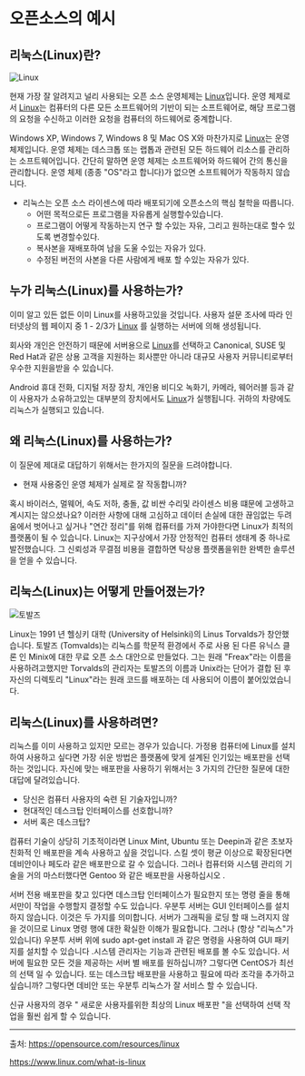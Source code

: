 오픈소스의 예시
========


## 리눅스(Linux)란?
![Linux](http://cfile8.uf.tistory.com/image/25040341580497B733A368)

현재 가장 잘 알려지고 널리 사용되는 오픈 소스 운영체제는
[Linux](https://www.linux.org/)입니다. 운영 체제로서 [Linux](https://www.linux.org/)는 컴퓨터의 다른 모든 소프트웨어의 기반이 되는 소프트웨어로, 해당 프로그램의 요청을 수신하고 이러한 요청을 컴퓨터의 하드웨어로 중계합니다.

Windows XP, Windows 7, Windows 8 및 Mac OS X와 ​​마찬가지로 [Linux](https://www.linux.org/)는 운영 체제입니다. 운영 체제는 데스크톱 또는 랩톱과 관련된 모든 하드웨어 리소스를 관리하는 소프트웨어입니다. 간단히 말하면 운영 체제는 소프트웨어와 하드웨어 간의 통신을 관리합니다. 운영 체제 (종종 "OS"라고 합니다)가 없으면 소프트웨어가 작동하지 않습니다.

 * 리눅스는 오픈 소스 라이센스에 따라 배포되기에 오픈소스의 핵심 철학을 따릅니다.
   - 어떤 목적으로든 프로그램을 자유롭게 실행할수있습니다.
   - 프로그램이 어떻게 작동하는지 연구 할 수있는 자유, 그리고 원하는대로 할수 있도록 변경할수있다.
   - 복사본을 재배포하여 남을 도울 수있는 자유가 있다.
   - 수정된 버전의 사본을 다른 사람에게 배포 할 수있는 자유가 있다.

## 누가 리눅스(Linux)를 사용하는가?

이미 알고 있든 없든 이미 Linux를 사용하고있을 것입니다. 사용자 설문 조사에 따라 인터넷상의 웹 페이지 중 1 - 2/3가 [Linux](https://www.linux.org/) 를 실행하는 서버에 의해 생성됩니다.

회사와 개인은 안전하기 때문에 서버용으로 [Linux](https://www.linux.org/)를 선택하고 Canonical, SUSE 및 Red Hat과 같은 상용 고객을 지원하는 회사뿐만 아니라 대규모 사용자 커뮤니티로부터 우수한 지원을받을 수 있습니다.

Android 휴대 전화, 디지털 저장 장치, 개인용 비디오 녹화기, 카메라, 웨어러블 등과 같이 사용자가 소유하고있는 대부분의 장치에서도 [Linux](https://www.linux.org/)가 실행됩니다. 귀하의 차량에도 리눅스가 실행되고 있습니다.

## 왜 리눅스(Linux)를 사용하는가?

이 질문에 제대로 대답하기 위해서는 한가지의 질문을 드려야합니다.
 * 현재 사용중인 운영 체제가 실제로 잘 작동합니까?

혹시 바이러스, 멀웨어, 속도 저하, 충돌, 값 비싼 수리및 라이센스 비용 떄문에 고생하고 계시지는 않으셨나요? 이러한 사항에 대해 고심하고 데이터 손실에 대한 끊임없는 두려움에서 벗어나고 싶거나 "연간 정리"를 위해 컴퓨터를 가져 가야한다면 Linux가 최적의 플랫폼이 될 수 있습니다. Linux는 지구상에서 가장 안정적인 컴퓨터 생태계 중 하나로 발전했습니다. 그 신뢰성과 무결점 비용을 결합하면 탁상용 플랫폼을위한 완벽한 솔루션을 얻을 수 있습니다.

## 리눅스(Linux)는 어떻게 만들어졌는가?

![토발즈](http://cfile3.uf.tistory.com/image/2158293455F670971705DD)

Linux는 1991 년 헬싱키 대학 (University of Helsinki)의 Linus Torvalds가 창안했습니다. 토발즈 (Tomvalds)는 리눅스를 학문적 환경에서 주로 사용 된 다른 유닉스 클론 인 Minix에 대한 무료 오픈 소스 대안으로 만들었다. 그는 원래 "Freax"라는 이름을 사용하려고했지만 Torvalds의 관리자는 토발즈의 이름과 Unix라는 단어가 결합 된 후 자신의 디렉토리 "Linux"라는 원래 코드를 배포하는 데 사용되어 이름이 붙어있었습니다.

## 리눅스(Linux)를 사용하려면?

리눅스를 이미 사용하고 있지만 모르는 경우가 있습니다. 가정용 컴퓨터에 Linux를 설치하여 사용하고 싶다면 가장 쉬운 방법은 플랫폼에 맞게 설계된 인기있는 배포판을 선택하는 것입니다. 자신에 맞는 배포판을 사용하기 위해서는 3 가지의 간단한 질문에 대한 대답에 달려있습니다.

 * 당신은 컴퓨터 사용자의 숙련 된 기술자입니까?
 * 현대적인 데스크탑 인터페이스를 선호합니까?
 * 서버 혹은 데스크탑?

컴퓨터 기술이 상당히 기초적이라면 Linux Mint, Ubuntu 또는 Deepin과 같은 초보자 친화적 인 배포판을 계속 사용하고 싶을 것입니다. 스킬 셋이 평균 이상으로 확장된다면 데비안이나 페도라 같은 배포판으로 갈 수 있습니다. 그러나 컴퓨터와 시스템 관리의 기술을 거의 마스터했다면 Gentoo 와 같은 배포판을 사용하십시오 .

 서버 전용 배포판을 찾고 있다면 데스크탑 인터페이스가 필요한지 또는 명령 줄을 통해서만이 작업을 수행할지 결정할 수도 있습니다. 우분투 서버는 GUI 인터페이스를 설치하지 않습니다. 이것은 두 가지를 의미합니다. 서버가 그래픽을 로딩 할 때 느려지지 않을 것이므로 Linux 명령 행에 대한 확실한 이해가 필요합니다. 그러나 (항상 "리눅스"가 있습니다) 우분투 서버 위에 sudo apt-get install 과 같은 명령을 사용하여 GUI 패키지를 설치할 수 있습니다 .시스템 관리자는 기능과 관련된 배포를 볼 수도 있습니다. 서버에 필요한 모든 것을 제공하는 서버 별 배포를 원하십니까? 그렇다면 CentOS가 최선의 선택 일 수 있습니다. 또는 데스크탑 배포판을 사용하고 필요에 따라 조각을 추가하고 싶습니까? 그렇다면 데비안 또는 우분투 리눅스가 잘 서비스 할 수 있습니다.

 신규 사용자의 경우 " 새로운 사용자를위한 최상의 Linux 배포판 "을 선택하여 선택 작업을 훨씬 쉽게 할 수 있습니다.

-----------
출처: https://opensource.com/resources/linux

https://www.linux.com/what-is-linux
